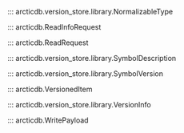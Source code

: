 ::: arcticdb.version_store.library.NormalizableType

::: arcticdb.ReadInfoRequest

::: arcticdb.ReadRequest

::: arcticdb.version_store.library.SymbolDescription

::: arcticdb.version_store.library.SymbolVersion

::: arcticdb.VersionedItem

::: arcticdb.version_store.library.VersionInfo

::: arcticdb.WritePayload

[//]: # (::: arcticdb.LazyDataFrame)

[//]: # ()
[//]: # (::: arcticdb.LazyDataFrameCollection)
